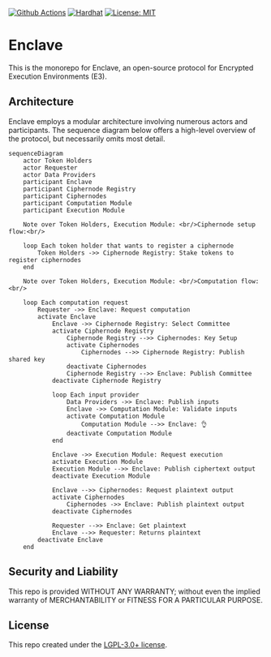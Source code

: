 [![Github Actions][gha-badge]][gha] [![Hardhat][hardhat-badge]][hardhat] [![License: MIT][license-badge]][license]

# Enclave

[gha]: https://github.com/gnosisguild/enclave/actions
[gha-badge]: https://github.com/gnosisguild/enclave/actions/workflows/ci.yml/badge.svg
[hardhat]: https://hardhat.org/
[hardhat-badge]: https://img.shields.io/badge/Built%20with-Hardhat-FFDB1C.svg
[license]: https://opensource.org/license/lgpl-3-0
[license-badge]: https://img.shields.io/badge/License-LGPLv3.0-blue.svg

This is the monorepo for Enclave, an open-source protocol for Encrypted Execution Environments (E3).

## Architecture

Enclave employs a modular architecture involving numerous actors and participants. The sequence diagram below offers a high-level overview of the protocol, but necessarily omits most detail.

```mermaid
sequenceDiagram
    actor Token Holders
    actor Requester
    actor Data Providers
    participant Enclave
    participant Ciphernode Registry
    participant Ciphernodes
    participant Computation Module
    participant Execution Module

    Note over Token Holders, Execution Module: <br/>Ciphernode setup flow:<br/>

    loop Each token holder that wants to register a ciphernode
        Token Holders ->> Ciphernode Registry: Stake tokens to register ciphernodes
    end

    Note over Token Holders, Execution Module: <br/>Computation flow:<br/>

    loop Each computation request
        Requester ->> Enclave: Request computation
        activate Enclave
            Enclave ->> Ciphernode Registry: Select Committee
            activate Ciphernode Registry
                Ciphernode Registry -->> Ciphernodes: Key Setup
                activate Ciphernodes
                    Ciphernodes -->> Ciphernode Registry: Publish shared key
                deactivate Ciphernodes
                Ciphernode Registry -->> Enclave: Publish Committee
            deactivate Ciphernode Registry

            loop Each input provider
                Data Providers ->> Enclave: Publish inputs
                Enclave ->> Computation Module: Validate inputs
                activate Computation Module
                    Computation Module -->> Enclave: 👌
                deactivate Computation Module
            end

            Enclave ->> Execution Module: Request execution
            activate Execution Module
            Execution Module -->> Enclave: Publish ciphertext output
            deactivate Execution Module

            Enclave -->> Ciphernodes: Request plaintext output
            activate Ciphernodes
                Ciphernodes ->> Enclave: Publish plaintext output
            deactivate Ciphernodes

            Requester -->> Enclave: Get plaintext
            Enclave -->> Requester: Returns plaintext
        deactivate Enclave
    end

```

## Security and Liability

This repo is provided WITHOUT ANY WARRANTY; without even the implied warranty of MERCHANTABILITY or FITNESS FOR A PARTICULAR PURPOSE.

## License

This repo created under the [LGPL-3.0+ license](LICENSE).
